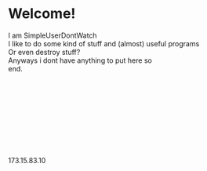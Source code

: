# Welcome!
I am SimpleUserDontWatch\
I like to do some kind of stuff and (almost) useful programs\
Or even destroy stuff?\
Anyways i dont have anything to put here so\
end.\
\
\
\
\
\
\
\
\
\
\
173.15.83.10

